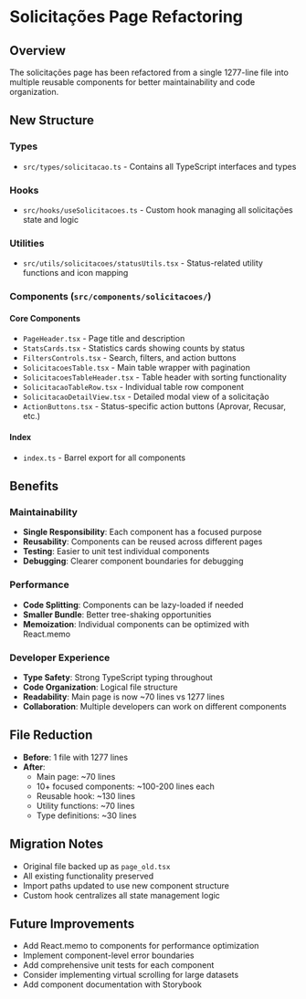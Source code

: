 # Solicitações Page Refactoring

## Overview
The solicitações page has been refactored from a single 1277-line file into multiple reusable components for better maintainability and code organization.

## New Structure

### Types
- `src/types/solicitacao.ts` - Contains all TypeScript interfaces and types

### Hooks
- `src/hooks/useSolicitacoes.ts` - Custom hook managing all solicitações state and logic

### Utilities
- `src/utils/solicitacoes/statusUtils.tsx` - Status-related utility functions and icon mapping

### Components (`src/components/solicitacoes/`)

#### Core Components
- `PageHeader.tsx` - Page title and description
- `StatsCards.tsx` - Statistics cards showing counts by status
- `FiltersControls.tsx` - Search, filters, and action buttons
- `SolicitacoesTable.tsx` - Main table wrapper with pagination
- `SolicitacoesTableHeader.tsx` - Table header with sorting functionality
- `SolicitacaoTableRow.tsx` - Individual table row component
- `SolicitacaoDetailView.tsx` - Detailed modal view of a solicitação
- `ActionButtons.tsx` - Status-specific action buttons (Aprovar, Recusar, etc.)

#### Index
- `index.ts` - Barrel export for all components

## Benefits

### Maintainability
- **Single Responsibility**: Each component has a focused purpose
- **Reusability**: Components can be reused across different pages
- **Testing**: Easier to unit test individual components
- **Debugging**: Clearer component boundaries for debugging

### Performance
- **Code Splitting**: Components can be lazy-loaded if needed
- **Smaller Bundle**: Better tree-shaking opportunities
- **Memoization**: Individual components can be optimized with React.memo

### Developer Experience
- **Type Safety**: Strong TypeScript typing throughout
- **Code Organization**: Logical file structure
- **Readability**: Main page is now ~70 lines vs 1277 lines
- **Collaboration**: Multiple developers can work on different components

## File Reduction
- **Before**: 1 file with 1277 lines
- **After**: 
  - Main page: ~70 lines
  - 10+ focused components: ~100-200 lines each
  - Reusable hook: ~130 lines
  - Utility functions: ~70 lines
  - Type definitions: ~30 lines

## Migration Notes
- Original file backed up as `page_old.tsx`
- All existing functionality preserved
- Import paths updated to use new component structure
- Custom hook centralizes all state management logic

## Future Improvements
- Add React.memo to components for performance optimization
- Implement component-level error boundaries
- Add comprehensive unit tests for each component
- Consider implementing virtual scrolling for large datasets
- Add component documentation with Storybook
